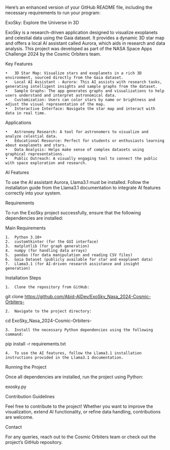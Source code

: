 Here’s an enhanced version of your GitHub README file, including the necessary requirements to run your program:

ExoSky: Explore the Universe in 3D

ExoSky is a research-driven application designed to visualize exoplanets and celestial data using the Gaia dataset. It provides a dynamic 3D star map and offers a local AI assistant called Aurora, which aids in research and data analysis. This project was developed as part of the NASA Space Apps Challenge 2024 by the Cosmic Orbiters team.

Key Features

	•	3D Star Map: Visualize stars and exoplanets in a rich 3D environment, sourced directly from the Gaia dataset.
	•	Local AI Assistant - Aurora: This AI assists with research tasks, generating intelligent insights and sample graphs from the dataset.
	•	Sample Graphs: The app generates graphs and visualizations to help users understand and interpret astronomical data.
	•	Customization: Users can color stars by name or brightness and adjust the visual representation of the map.
	•	Interactive Interface: Navigate the star map and interact with data in real time.

Applications

	•	Astronomy Research: A tool for astronomers to visualize and analyze celestial data.
	•	Educational Resource: Perfect for students or enthusiasts learning about exoplanets and stars.
	•	Data Analysis: Helps make sense of complex datasets using graphical representations.
	•	Public Outreach: A visually engaging tool to connect the public with space exploration and research.

AI Features

To use the AI assistant Aurora, Llama3.1 must be installed. Follow the installation guide from the Llama3.1 documentation to integrate AI features correctly into your system.

Requirements

To run the ExoSky project successfully, ensure that the following dependencies are installed:

Main Requirements

	1.	Python 3.10+
	2.	customtkinter (for the GUI interface)
	3.	matplotlib (for graph generation)
	4.	numpy (for handling data arrays)
	5.	pandas (for data manipulation and reading CSV files)
	6.	Gaia Dataset (publicly available for star and exoplanet data)
	7.	Llama3.1 (for AI-driven research assistance and insight generation)

Installation Steps

	1.	Clone the repository from GitHub:

git clone https://github.com/Abid-AIDev/ExoSky_Nasa_2024-Cosmic-Orbiters-


	2.	Navigate to the project directory:

cd ExoSky_Nasa_2024-Cosmic-Orbiters-


	3.	Install the necessary Python dependencies using the following command:

pip install -r requirements.txt


	4.	To use the AI features, follow the Llama3.1 installation instructions provided in the Llama3.1 documentation.

Running the Project

Once all dependencies are installed, run the project using Python:

exosky.py

Contribution Guidelines

Feel free to contribute to the project! Whether you want to improve the visualization, extend AI functionality, or refine data handling, contributions are welcome.


Contact

For any queries, reach out to the Cosmic Orbiters team or check out the project’s GitHub repository.
